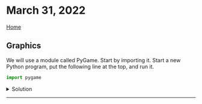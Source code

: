 # March 31, 2022
[Home](./index.md)

## Graphics

We will use a module called PyGame. Start by importing it. Start a new Python program, put the following line at the top, and run it.
```python
import pygame
```
<details>
<summary>Solution</summary>
<pre><code>age = int(age_string)
print(f'Ten  years from now, you will be {age+10} years old.')
</code></pre>
</details>

---

